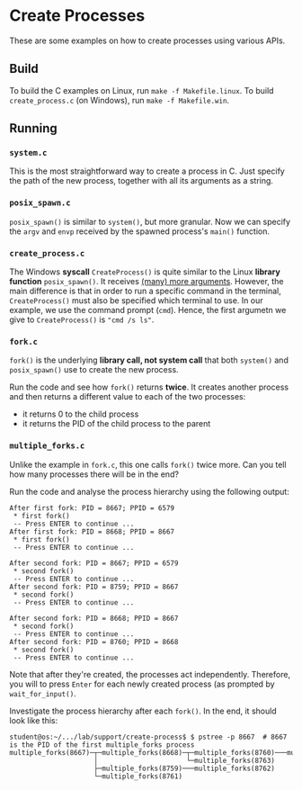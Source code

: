 # Create Processes

These are some examples on how to create processes using various APIs.

## Build

To build the C examples on Linux, run `make -f Makefile.linux`.
To build `create_process.c` (on Windows), run `make -f Makefile.win`.

## Running

### `system.c`

This is the most straightforward way to create a process in C.
Just specify the path of the new process, together with all its arguments as a string.

### `posix_spawn.c`

`posix_spawn()` is similar to `system()`, but more granular.
Now we can specify the `argv` and `envp` received by the spawned process's `main()` function.

### `create_process.c`

The Windows **syscall** `CreateProcess()` is quite similar to the Linux **library function** `posix_spawn()`.
It receives [(many) more arguments](https://learn.microsoft.com/en-us/windows/win32/api/processthreadsapi/nf-processthreadsapi-createprocessa).
However, the main difference is that in order to run a specific command in the terminal, `CreateProcess()` must also be specified which terminal to use.
In our example, we use the command prompt (`cmd`).
Hence, the first argumetn we give to `CreateProcess()` is `"cmd /s ls"`.

### `fork.c`

`fork()` is the underlying **library call, not system call** that both `system()` and `posix_spawn()` use to create the new process.

Run the code and see how `fork()` returns **twice**.
It creates another process and then returns a different value to each of the two processes:

- it returns 0 to the child process
- it returns the PID of the child process to the parent

### `multiple_forks.c`

Unlike the example in `fork.c`, this one calls `fork()` twice more.
Can you tell how many processes there will be in the end?

Run the code and analyse the process hierarchy using the following output:

```console
After first fork: PID = 8667; PPID = 6579
 * first fork()
 -- Press ENTER to continue ...
After first fork: PID = 8668; PPID = 8667
 * first fork()
 -- Press ENTER to continue ...

After second fork: PID = 8667; PPID = 6579
 * second fork()
 -- Press ENTER to continue ...
After second fork: PID = 8759; PPID = 8667
 * second fork()
 -- Press ENTER to continue ...

After second fork: PID = 8668; PPID = 8667
 * second fork()
 -- Press ENTER to continue ...
After second fork: PID = 8760; PPID = 8668
 * second fork()
 -- Press ENTER to continue ...
```

Note that after they're created, the processes act independently.
Therefore, you will to press `Enter` for each newly created process (as prompted by `wait_for_input()`.

Investigate the process hierarchy after each `fork()`.
In the end, it should look like this:

```console
student@os:~/.../lab/support/create-process$ $ pstree -p 8667  # 8667 is the PID of the first multiple_forks process
multiple_forks(8667)─┬─multiple_forks(8668)─┬─multiple_forks(8760)───multiple_forks(8764)
                     │                      └─multiple_forks(8763)
                     ├─multiple_forks(8759)───multiple_forks(8762)
                     └─multiple_forks(8761)
```
